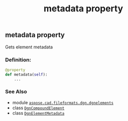 ﻿---
title: metadata property
second_title: Aspose.CAD for Python via .NET API References
description: 
type: docs
weight: 80
url: /python-net/aspose.cad.fileformats.dgn.dgnelements/dgncompoundelement/metadata/
is_root: false
---

## metadata property


Gets element metadata
### Definition:
```python
@property
def metadata(self):
    ...
```

### See Also
* module [`aspose.cad.fileformats.dgn.dgnelements`](../../)
* class [`DgnCompoundElement`](/cad/python-net/aspose.cad.fileformats.dgn.dgnelements/dgncompoundelement)
* class [`DgnElementMetadata`](/cad/python-net/aspose.cad.fileformats.dgn/dgnelementmetadata)
